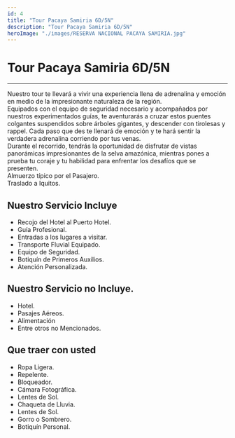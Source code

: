 ```yaml
---
id: 4
title: "Tour Pacaya Samiria 6D/5N"
description: "Tour Pacaya Samiria 6D/5N"
heroImage: "./images/RESERVA NACIONAL PACAYA SAMIRIA.jpg"
---
```


# Tour Pacaya Samiria 6D/5N

---

Nuestro tour te llevará a vivir una experiencia llena de adrenalina y emoción en medio de la impresionante naturaleza de la región.  
Equipados con el equipo de seguridad necesario y acompañados por nuestros experimentados guías, te aventurarás a cruzar estos puentes colgantes suspendidos sobre árboles gigantes, y descender con tirolesas y rappel. Cada paso que des te llenará de emoción y te hará sentir la verdadera adrenalina corriendo por tus venas.  
Durante el recorrido, tendrás la oportunidad de disfrutar de vistas panorámicas impresionantes de la selva amazónica, mientras pones a prueba tu coraje y tu habilidad para enfrentar los desafíos que se presenten.  
Almuerzo típico por el Pasajero.  
Traslado a Iquitos.

## **Nuestro Servicio Incluye**

- Recojo del Hotel al Puerto Hotel.
- Guía Profesional.
- Entradas a los lugares a visitar.
- Transporte Fluvial Equipado.
- Equipo de Seguridad.
- Botiquín de Primeros Auxilios.
- Atención Personalizada.

## **Nuestro Servicio no Incluye.**

- Hotel.
- Pasajes Aéreos.
- Alimentación
- Entre otros no Mencionados.

## **Que traer con usted**

- Ropa Ligera.
- Repelente.
- Bloqueador.
- Cámara Fotográfica.
- Lentes de Sol.
- Chaqueta de Lluvia.
- Lentes de Sol.
- Gorro o Sombrero.
- Botiquín Personal.
